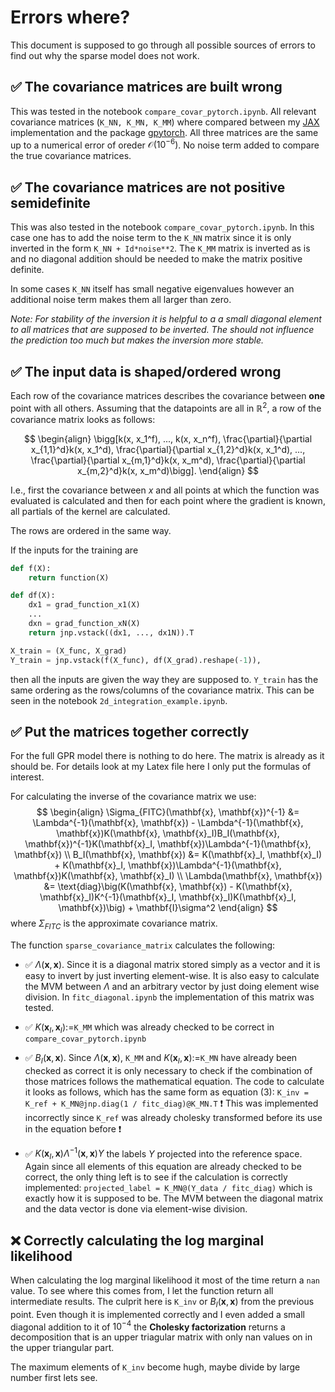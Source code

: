 # Errors where?
This document is supposed to go through all possible sources of errors to find out why the sparse model does not work.

## :white_check_mark: The covariance matrices are built wrong 

This was tested in the notebook `compare_covar_pytorch.ipynb`. All relevant covariance matrices (`K_NN, K_MN, K_MM`) where compared between my [JAX](https://github.com/google/jax) implementation and the package [gpytorch](https://gpytorch.ai/). All three matrices are the same up to a numerical error of oreder $\mathcal{O}(10^{-6})$. No noise term added to compare the true covariance matrices.

## :white_check_mark: The covariance matrices are not positive semidefinite

This was also tested in the notebook `compare_covar_pytorch.ipynb`. In this case one has to add the noise term to the `K_NN` matrix since it is only inverted in the form `K_NN + Id*noise**2`. The `K_MM` matrix is inverted as is and no diagonal addition should be needed to make the matrix positive definite.

In some cases `K_NN` itself has small negative eigenvalues however an additional noise term makes them all larger than zero.

*Note: For stability of the inversion it is helpful to a a small diagonal element to all matrices that are supposed to be inverted. The should not influence the prediction too much but makes the inversion more stable.*

## :white_check_mark: The input data is shaped/ordered wrong

Each row of the covariance matrices describes the covariance between **one** point with all others. Assuming that the datapoints are all in $\mathbb{R}^2$, a row of the covariance matrix looks as follows:
 
$$
\begin{align}
    \bigg[k(x, x_1^f), ..., k(x, x_n^f), \frac{\partial}{\partial x_{1,1}^d}k(x, x_1^d), \frac{\partial}{\partial x_{1,2}^d}k(x, x_1^d), ..., \frac{\partial}{\partial x_{m,1}^d}k(x, x_m^d), \frac{\partial}{\partial x_{m,2}^d}k(x, x_m^d)\bigg].
\end{align}
$$

I.e., first the covariance between $x$ and all points at which the function was evaluated is calculated and then for each point where the gradient is known, all partials of the kernel are calculated.

The rows are ordered in the same way.

If the inputs for the training are
```python
def f(X):
    return function(X)

def df(X):
    dx1 = grad_function_x1(X)
    ...
    dxn = grad_function_xN(X)
    return jnp.vstack((dx1, ..., dx1N)).T

X_train = (X_func, X_grad)
Y_train = jnp.vstack(f(X_func), df(X_grad).reshape(-1)), 
```

then all the inputs are given the way they are supposed to. `Y_train` has the same ordering as the rows/columns of the covariance matrix. This can be seen in the notebook `2d_integration_example.ipynb`.

## :white_check_mark: Put the matrices together correctly

For the full GPR model there is nothing to do here. The matrix is already as it should be. For details look at my Latex file here I only put the formulas of interest.

For calculating the inverse of the covariance matrix we use:
$$
\begin{align}
    \Sigma_{FITC}(\mathbf{x}, \mathbf{x})^{-1} &= \Lambda^{-1}(\mathbf{x}, \mathbf{x}) - \Lambda^{-1}(\mathbf{x}, \mathbf{x})K(\mathbf{x}, \mathbf{x}_I)B_I(\mathbf{x}, \mathbf{x})^{-1}K(\mathbf{x}_I, \mathbf{x})\Lambda^{-1}(\mathbf{x}, \mathbf{x}) \\
    B_I(\mathbf{x}, \mathbf{x}) &= K(\mathbf{x}_I, \mathbf{x}_I) + K(\mathbf{x}_I, \mathbf{x})\Lambda^{-1}(\mathbf{x}, \mathbf{x})K(\mathbf{x}, \mathbf{x}_I) \\
    \Lambda(\mathbf{x}, \mathbf{x}) &= \text{diag}\big(K(\mathbf{x}, \mathbf{x}) - K(\mathbf{x}, \mathbf{x}_I)K^{-1}(\mathbf{x}_I, \mathbf{x}_I)K(\mathbf{x}_I, \mathbf{x})\big) + \mathbf{I}\sigma^2
\end{align}
$$
where $\Sigma_{FITC}$ is the approximate covariance matrix.

The function `sparse_covariance_matrix` calculates the following:
- :white_check_mark: $\Lambda(\mathbf{x}, \mathbf{x})$. Since it is a diagonal matrix stored simply as a vector and it is easy to invert by just inverting element-wise. It is also easy to calculate the MVM between $\Lambda$ and an arbitrary vector by just doing element wise division. In `fitc_diagonal.ipynb` the implementation of this matrix was tested.

- :white_check_mark: $K(\mathbf{x}_I, \mathbf{x}_I):=$`K_MM` which was already checked to be correct in `compare_covar_pytorch.ipynb`

- :white_check_mark: $B_I(\mathbf{x}, \mathbf{x})$. Since $\Lambda(\mathbf{x}, \mathbf{x})$, `K_MM` and $K(\mathbf{x}_I, \mathbf{x}):=$`K_MN` have already been checked as correct it is only necessary to check if the combination of those matrices follows the mathematical equation. The code to calculate it looks as follows, which has the same form as equation (3): `K_inv = K_ref + K_MN@jnp.diag(1 / fitc_diag)@K_MN.T`
:heavy_exclamation_mark: This was implemented incorrectly since `K_ref` was already cholesky transformed before its use in the equation before :heavy_exclamation_mark:
- :white_check_mark: $K(\mathbf{x}_I, \mathbf{x})\Lambda^{-1}(\mathbf{x}, \mathbf{x})Y$ the labels $Y$ projected into the reference space. Again since all elements of this equation are already checked to be correct, the only thing left is to see if the calculation is correctly implemented: `projected_label = K_MN@(Y_data / fitc_diag)` which is exactly how it is supposed to be. The MVM between the diagonal matrix and the data vector is done via element-wise division.

## :x: Correctly calculating the log marginal likelihood

When calculating the log marginal likelihood it most of the time return a `nan` value. To see where this comes from, I let the function return all intermediate results. The culprit here is `K_inv` or $B_I(\mathbf{x}, \mathbf{x})$ from the previous point. Even though it is implemented correctly and I even added a small diagonal addition to it of $10^{-4}$ the **Cholesky factorization** returns a decomposition that is an upper triagular matrix with only nan values on in the upper triangular part.

The maximum elements of `K_inv` become hugh, maybe divide by large number first lets see.